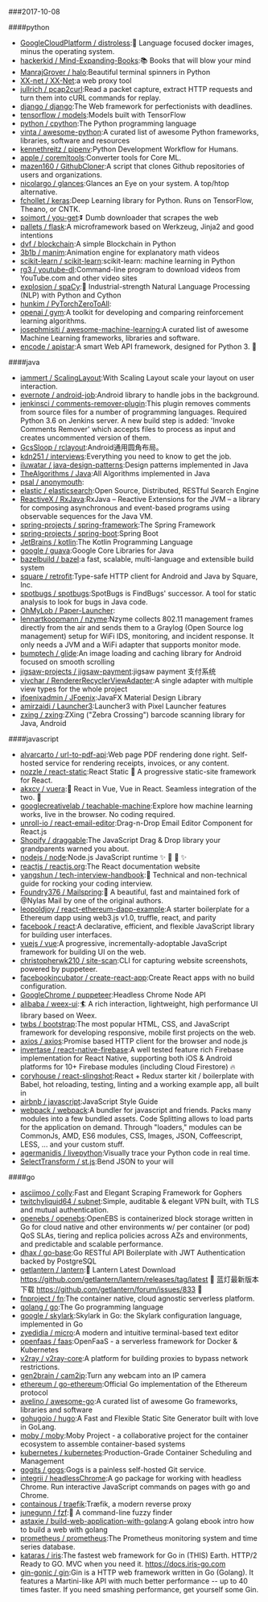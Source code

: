 ###2017-10-08

####python
* [GoogleCloudPlatform / distroless](https://github.com/GoogleCloudPlatform/distroless):🥑 Language focused docker images, minus the operating system.
* [hackerkid / Mind-Expanding-Books](https://github.com/hackerkid/Mind-Expanding-Books):📚 Books that will blow your mind
* [ManrajGrover / halo](https://github.com/ManrajGrover/halo):Beautiful terminal spinners in Python
* [XX-net / XX-Net](https://github.com/XX-net/XX-Net):a web proxy tool
* [jullrich / pcap2curl](https://github.com/jullrich/pcap2curl):Read a packet capture, extract HTTP requests and turn them into cURL commands for replay.
* [django / django](https://github.com/django/django):The Web framework for perfectionists with deadlines.
* [tensorflow / models](https://github.com/tensorflow/models):Models built with TensorFlow
* [python / cpython](https://github.com/python/cpython):The Python programming language
* [vinta / awesome-python](https://github.com/vinta/awesome-python):A curated list of awesome Python frameworks, libraries, software and resources
* [kennethreitz / pipenv](https://github.com/kennethreitz/pipenv):Python Development Workflow for Humans.
* [apple / coremltools](https://github.com/apple/coremltools):Converter tools for Core ML.
* [mazen160 / GithubCloner](https://github.com/mazen160/GithubCloner):A script that clones Github repositories of users and organizations.
* [nicolargo / glances](https://github.com/nicolargo/glances):Glances an Eye on your system. A top/htop alternative.
* [fchollet / keras](https://github.com/fchollet/keras):Deep Learning library for Python. Runs on TensorFlow, Theano, or CNTK.
* [soimort / you-get](https://github.com/soimort/you-get):⏬ Dumb downloader that scrapes the web
* [pallets / flask](https://github.com/pallets/flask):A microframework based on Werkzeug, Jinja2 and good intentions
* [dvf / blockchain](https://github.com/dvf/blockchain):A simple Blockchain in Python
* [3b1b / manim](https://github.com/3b1b/manim):Animation engine for explanatory math videos
* [scikit-learn / scikit-learn](https://github.com/scikit-learn/scikit-learn):scikit-learn: machine learning in Python
* [rg3 / youtube-dl](https://github.com/rg3/youtube-dl):Command-line program to download videos from YouTube.com and other video sites
* [explosion / spaCy](https://github.com/explosion/spaCy):💫 Industrial-strength Natural Language Processing (NLP) with Python and Cython
* [hunkim / PyTorchZeroToAll](https://github.com/hunkim/PyTorchZeroToAll):
* [openai / gym](https://github.com/openai/gym):A toolkit for developing and comparing reinforcement learning algorithms.
* [josephmisiti / awesome-machine-learning](https://github.com/josephmisiti/awesome-machine-learning):A curated list of awesome Machine Learning frameworks, libraries and software.
* [encode / apistar](https://github.com/encode/apistar):A smart Web API framework, designed for Python 3. 🌟

####java
* [iammert / ScalingLayout](https://github.com/iammert/ScalingLayout):With Scaling Layout scale your layout on user interaction.
* [evernote / android-job](https://github.com/evernote/android-job):Android library to handle jobs in the background.
* [jenkinsci / comments-remover-plugin](https://github.com/jenkinsci/comments-remover-plugin):This plugin removes comments from source files for a number of programming languages. Required Python 3.6 on Jenkins server. A new build step is added: 'Invoke Comments Remover' which accepts files to process as input and creates uncommented version of them.
* [GcsSloop / rclayout](https://github.com/GcsSloop/rclayout):Android通用圆角布局。
* [kdn251 / interviews](https://github.com/kdn251/interviews):Everything you need to know to get the job.
* [iluwatar / java-design-patterns](https://github.com/iluwatar/java-design-patterns):Design patterns implemented in Java
* [TheAlgorithms / Java](https://github.com/TheAlgorithms/Java):All Algorithms implemented in Java
* [psal / anonymouth](https://github.com/psal/anonymouth):
* [elastic / elasticsearch](https://github.com/elastic/elasticsearch):Open Source, Distributed, RESTful Search Engine
* [ReactiveX / RxJava](https://github.com/ReactiveX/RxJava):RxJava – Reactive Extensions for the JVM – a library for composing asynchronous and event-based programs using observable sequences for the Java VM.
* [spring-projects / spring-framework](https://github.com/spring-projects/spring-framework):The Spring Framework
* [spring-projects / spring-boot](https://github.com/spring-projects/spring-boot):Spring Boot
* [JetBrains / kotlin](https://github.com/JetBrains/kotlin):The Kotlin Programming Language
* [google / guava](https://github.com/google/guava):Google Core Libraries for Java
* [bazelbuild / bazel](https://github.com/bazelbuild/bazel):a fast, scalable, multi-language and extensible build system
* [square / retrofit](https://github.com/square/retrofit):Type-safe HTTP client for Android and Java by Square, Inc.
* [spotbugs / spotbugs](https://github.com/spotbugs/spotbugs):SpotBugs is FindBugs' successor. A tool for static analysis to look for bugs in Java code.
* [OhMyLob / Paper-Launcher](https://github.com/OhMyLob/Paper-Launcher):
* [lennartkoopmann / nzyme](https://github.com/lennartkoopmann/nzyme):Nzyme collects 802.11 management frames directly from the air and sends them to a Graylog (Open Source log management) setup for WiFi IDS, monitoring, and incident response. It only needs a JVM and a WiFi adapter that supports monitor mode.
* [bumptech / glide](https://github.com/bumptech/glide):An image loading and caching library for Android focused on smooth scrolling
* [jigsaw-projects / jigsaw-payment](https://github.com/jigsaw-projects/jigsaw-payment):jigsaw payment 支付系统
* [vivchar / RendererRecyclerViewAdapter](https://github.com/vivchar/RendererRecyclerViewAdapter):A single adapter with multiple view types for the whole project
* [jfoenixadmin / JFoenix](https://github.com/jfoenixadmin/JFoenix):JavaFX Material Design Library
* [amirzaidi / Launcher3](https://github.com/amirzaidi/Launcher3):Launcher3 with Pixel Launcher features
* [zxing / zxing](https://github.com/zxing/zxing):ZXing ("Zebra Crossing") barcode scanning library for Java, Android

####javascript
* [alvarcarto / url-to-pdf-api](https://github.com/alvarcarto/url-to-pdf-api):Web page PDF rendering done right. Self-hosted service for rendering receipts, invoices, or any content.
* [nozzle / react-static](https://github.com/nozzle/react-static):React Static 🚀 A progressive static-site framework for React.
* [akxcv / vuera](https://github.com/akxcv/vuera):👀 React in Vue, Vue in React. Seamless integration of the two. 👯
* [googlecreativelab / teachable-machine](https://github.com/googlecreativelab/teachable-machine):Explore how machine learning works, live in the browser. No coding required.
* [unroll-io / react-email-editor](https://github.com/unroll-io/react-email-editor):Drag-n-Drop Email Editor Component for React.js
* [Shopify / draggable](https://github.com/Shopify/draggable):The JavaScript Drag & Drop library your grandparents warned you about.
* [nodejs / node](https://github.com/nodejs/node):Node.js JavaScript runtime ✨ 🐢 🚀 ✨
* [reactjs / reactjs.org](https://github.com/reactjs/reactjs.org):The React documentation website
* [yangshun / tech-interview-handbook](https://github.com/yangshun/tech-interview-handbook):💯 Technical and non-technical guide for rocking your coding interview.
* [Foundry376 / Mailspring](https://github.com/Foundry376/Mailspring):💌 A beautiful, fast and maintained fork of @Nylas Mail by one of the original authors.
* [leopoldjoy / react-ethereum-dapp-example](https://github.com/leopoldjoy/react-ethereum-dapp-example):A starter boilerplate for a Ethereum dapp using web3.js v1.0, truffle, react, and parity
* [facebook / react](https://github.com/facebook/react):A declarative, efficient, and flexible JavaScript library for building user interfaces.
* [vuejs / vue](https://github.com/vuejs/vue):A progressive, incrementally-adoptable JavaScript framework for building UI on the web.
* [christopherwk210 / site-scan](https://github.com/christopherwk210/site-scan):CLI for capturing website screenshots, powered by puppeteer.
* [facebookincubator / create-react-app](https://github.com/facebookincubator/create-react-app):Create React apps with no build configuration.
* [GoogleChrome / puppeteer](https://github.com/GoogleChrome/puppeteer):Headless Chrome Node API
* [alibaba / weex-ui](https://github.com/alibaba/weex-ui):🏄 A rich interaction, lightweight, high performance UI library based on Weex.
* [twbs / bootstrap](https://github.com/twbs/bootstrap):The most popular HTML, CSS, and JavaScript framework for developing responsive, mobile first projects on the web.
* [axios / axios](https://github.com/axios/axios):Promise based HTTP client for the browser and node.js
* [invertase / react-native-firebase](https://github.com/invertase/react-native-firebase):A well tested feature rich Firebase implementation for React Native, supporting both iOS & Android platforms for 10+ Firebase modules (including Cloud Firestore) 🔥
* [coryhouse / react-slingshot](https://github.com/coryhouse/react-slingshot):React + Redux starter kit / boilerplate with Babel, hot reloading, testing, linting and a working example app, all built in
* [airbnb / javascript](https://github.com/airbnb/javascript):JavaScript Style Guide
* [webpack / webpack](https://github.com/webpack/webpack):A bundler for javascript and friends. Packs many modules into a few bundled assets. Code Splitting allows to load parts for the application on demand. Through "loaders," modules can be CommonJs, AMD, ES6 modules, CSS, Images, JSON, Coffeescript, LESS, ... and your custom stuff.
* [agermanidis / livepython](https://github.com/agermanidis/livepython):Visually trace your Python code in real time.
* [SelectTransform / st.js](https://github.com/SelectTransform/st.js):Bend JSON to your will

####go
* [asciimoo / colly](https://github.com/asciimoo/colly):Fast and Elegant Scraping Framework for Gophers
* [twitchyliquid64 / subnet](https://github.com/twitchyliquid64/subnet):Simple, auditable & elegant VPN built, with TLS and mutual authentication.
* [openebs / openebs](https://github.com/openebs/openebs):OpenEBS is containerized block storage written in Go for cloud native and other environments w/ per container (or pod) QoS SLAs, tiering and replica policies across AZs and environments, and predictable and scalable performance.
* [dhax / go-base](https://github.com/dhax/go-base):Go RESTful API Boilerplate with JWT Authentication backed by PostgreSQL
* [getlantern / lantern](https://github.com/getlantern/lantern):🔴 Lantern Latest Download https://github.com/getlantern/lantern/releases/tag/latest 🔴 蓝灯最新版本下载 https://github.com/getlantern/forum/issues/833 🔴
* [fnproject / fn](https://github.com/fnproject/fn):The container native, cloud agnostic serverless platform.
* [golang / go](https://github.com/golang/go):The Go programming language
* [google / skylark](https://github.com/google/skylark):Skylark in Go: the Skylark configuration language, implemented in Go
* [zyedidia / micro](https://github.com/zyedidia/micro):A modern and intuitive terminal-based text editor
* [openfaas / faas](https://github.com/openfaas/faas):OpenFaaS - a serverless framework for Docker & Kubernetes
* [v2ray / v2ray-core](https://github.com/v2ray/v2ray-core):A platform for building proxies to bypass network restrictions.
* [gen2brain / cam2ip](https://github.com/gen2brain/cam2ip):Turn any webcam into an IP camera
* [ethereum / go-ethereum](https://github.com/ethereum/go-ethereum):Official Go implementation of the Ethereum protocol
* [avelino / awesome-go](https://github.com/avelino/awesome-go):A curated list of awesome Go frameworks, libraries and software
* [gohugoio / hugo](https://github.com/gohugoio/hugo):A Fast and Flexible Static Site Generator built with love in GoLang.
* [moby / moby](https://github.com/moby/moby):Moby Project - a collaborative project for the container ecosystem to assemble container-based systems
* [kubernetes / kubernetes](https://github.com/kubernetes/kubernetes):Production-Grade Container Scheduling and Management
* [gogits / gogs](https://github.com/gogits/gogs):Gogs is a painless self-hosted Git service.
* [integrii / headlessChrome](https://github.com/integrii/headlessChrome):A go package for working with headless Chrome. Run interactive JavaScript commands on pages with go and Chrome.
* [containous / traefik](https://github.com/containous/traefik):Træfik, a modern reverse proxy
* [junegunn / fzf](https://github.com/junegunn/fzf):🌸 A command-line fuzzy finder
* [astaxie / build-web-application-with-golang](https://github.com/astaxie/build-web-application-with-golang):A golang ebook intro how to build a web with golang
* [prometheus / prometheus](https://github.com/prometheus/prometheus):The Prometheus monitoring system and time series database.
* [kataras / iris](https://github.com/kataras/iris):The fastest web framework for Go in (THIS) Earth. HTTP/2 Ready to GO. MVC when you need it. https://docs.iris-go.com
* [gin-gonic / gin](https://github.com/gin-gonic/gin):Gin is a HTTP web framework written in Go (Golang). It features a Martini-like API with much better performance -- up to 40 times faster. If you need smashing performance, get yourself some Gin.
